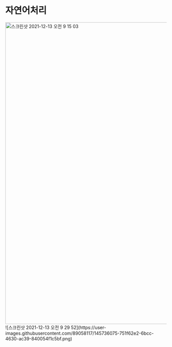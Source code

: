 # 자연어처리
<img width="942" alt="스크린샷 2021-12-13 오전 9 15 03" src="https://user-images.githubusercontent.com/89058117/145735469-0b64591d-7bbd-4fca-8631-02f1c0c80eef.png">
![스크린샷 2021-12-13 오전 9 29 52](https://user-images.githubusercontent.com/89058117/145736075-751f62e2-6bcc-4630-ac39-840054f1c5bf.png)
